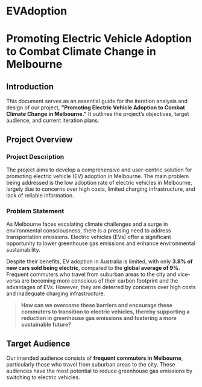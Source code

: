 # EVAdoption

# Promoting Electric Vehicle Adoption to Combat Climate Change in Melbourne

## Introduction

This document serves as an essential guide for the iteration analysis and design of our project, **"Promoting Electric Vehicle Adoption to Combat Climate Change in Melbourne."** It outlines the project’s objectives, target audience, and current iteration plans.

## Project Overview

### Project Description

The project aims to develop a comprehensive and user-centric solution for promoting electric vehicle (EV) adoption in Melbourne. The main problem being addressed is the low adoption rate of electric vehicles in Melbourne, largely due to concerns over high costs, limited charging infrastructure, and lack of reliable information.

### Problem Statement

As Melbourne faces escalating climate challenges and a surge in environmental consciousness, there is a pressing need to address transportation emissions. Electric vehicles (EVs) offer a significant opportunity to lower greenhouse gas emissions and enhance environmental sustainability.

Despite their benefits, EV adoption in Australia is limited, with only **3.8% of new cars sold being electric**, compared to the **global average of 9%**. Frequent commuters who travel from suburban areas to the city and vice-versa are becoming more conscious of their carbon footprint and the advantages of EVs. However, they are deterred by concerns over high costs and inadequate charging infrastructure.

> **How can we overcome these barriers and encourage these commuters to transition to electric vehicles, thereby supporting a reduction in greenhouse gas emissions and fostering a more sustainable future?**

## Target Audience

Our intended audience consists of **frequent commuters in Melbourne**, particularly those who travel from suburban areas to the city. These audiences have the most potential to reduce greenhouse gas emissions by switching to electric vehicles.

